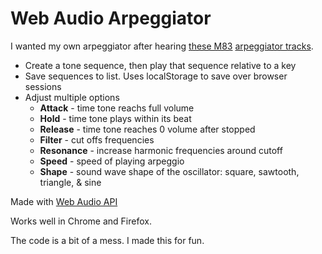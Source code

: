 # Web Audio Arpeggiator

I wanted my own arpeggiator after hearing [these M83](https://www.youtube.com/watch?v=UB6dmk6G2dk) [arpeggiator tracks](https://soundcloud.com/desandro-1/m83-disney-concert-hall-instrumental-5).

+ Create a tone sequence, then play that sequence relative to a key
+ Save sequences to list. Uses localStorage to save over browser sessions
+ Adjust multiple options
  - **Attack** - time tone reachs full volume
  - **Hold** - time tone plays within its beat
  - **Release** - time tone reaches 0 volume after stopped
  - **Filter** - cut offs frequencies
  - **Resonance** - increase harmonic frequencies around cutoff
  - **Speed** - speed of playing arpeggio
  - **Shape** - sound wave shape of the oscillator: square, sawtooth, triangle, & sine

Made with [Web Audio API](https://developer.mozilla.org/en-US/docs/Web/API/Web_Audio_API)

Works well in Chrome and Firefox.

The code is a bit of a mess. I made this for fun.
